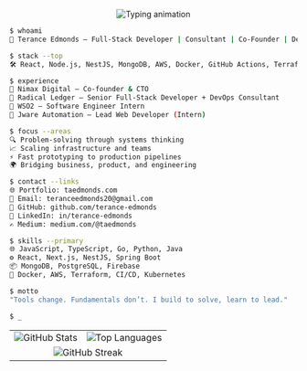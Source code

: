 <p align="center">
  <img src="https://readme-typing-svg.demolab.com?font=Fira+Code&size=18&duration=4000&pause=1000&color=00FF9E&center=true&vCenter=true&width=1000&lines=Tools+change.+Fundamentals+don%E2%80%99t.;Co-Founder+%40+Nimax+Digital+%7C+Senior+FSD+%40+Radical+Ledger+%7C+Consultant+%7C+DevOps+Engineer;Innovate+fast.+Build+well.+Lead+with+purpose.;Passion+for+problem-solving.+Driving+scalable,+reliable+systems.;From+prototypes+to+production+%E2%80%94+delivering+impact+daily.;Bridging+business,+product,+and+engineering+with+clear+vision." alt="Typing animation" />
</p>

```bash
$ whoami
👋 Terance Edmonds — Full-Stack Developer | Consultant | Co-Founder | DevOps Engineer

$ stack --top
🛠 React, Node.js, NestJS, MongoDB, AWS, Docker, GitHub Actions, Terraform, AWS ECS

$ experience
📍 Nimax Digital — Co-founder & CTO  
📍 Radical Ledger — Senior Full-Stack Developer + DevOps Consultant  
📍 WSO2 — Software Engineer Intern  
📍 Jware Automation — Lead Web Developer (Intern)

$ focus --areas
🔍 Problem-solving through systems thinking  
📈 Scaling infrastructure and teams  
⚡ Fast prototyping to production pipelines  
🌍 Bridging business, product, and engineering

$ contact --links
🌐 Portfolio: taedmonds.com
📧 Email: teranceedmonds20@gmail.com
🐙 GitHub: github.com/terance-edmonds
💼 LinkedIn: in/terance-edmonds
✍️ Medium: medium.com/@taedmonds

$ skills --primary
🌐 JavaScript, TypeScript, Go, Python, Java  
⚙️ React, Next.js, NestJS, Spring Boot  
📦 MongoDB, PostgreSQL, Firebase  
🚀 Docker, AWS, Terraform, CI/CD, Kubernetes

$ motto
"Tools change. Fundamentals don’t. I build to solve, learn to lead."

$ _
```

<table align="center">
  <tr>
    <td>
      <img src="https://github-readme-stats-tawny-phi.vercel.app/api?username=terance-edmonds&show_icons=true&theme=tokyonight&hide_border=true&include_all_commits=true&count_private=true" alt="GitHub Stats" />
    </td> 
    <td>
      <img src="https://github-readme-stats-tawny-phi.vercel.app/api/top-langs/?username=terance-edmonds&layout=compact&theme=tokyonight&hide_border=true&exclude_repo=clubhub-central&langs_count=8" alt="Top Languages" />
    </td> 
  </tr> 
  <tr> 
    <td colspan="2" align="center"> 
      <img src="https://github-readme-streak-stats-lime-tau.vercel.app?user=terance-edmonds&theme=tokyonight&hide_border=true" alt="GitHub Streak" />
    </td>
  </tr> 
</table>
